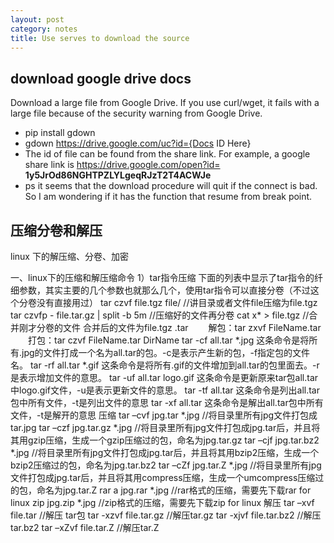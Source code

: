 ```yaml
---
layout: post
category: notes
title: Use serves to download the source
---
```


## download google drive docs

Download a large file from Google Drive.
If you use curl/wget, it fails with a large file because of the security warning from Google Drive.

- pip install gdown
- gdown https://drive.google.com/uc?id={Docs ID Here}
- The id of file can be found from the share link. For example, a google share link is https://drive.google.com/open?id= **1y5JrOd86NGHTPZLYLgeqRJzT2T4ACWJe**
- ps it seems that the download procedure will quit if the connect is bad. So I am wondering if it has the function that resume from break point.


## 压缩分卷和解压

linux 下的解压缩、分卷、加密

一、linux下的压缩和解压缩命令
1）tar指令压缩
下面的列表中显示了tar指令的纤细参数，其实主要的几个参数也就那么几个，使用tar指令可以直接分卷（不过这个分卷没有直接用过）
tar czvf file.tgz file/   //讲目录或者文件file压缩为file.tgz
tar czvfp - file.tar.gz | split -b 5m     //压缩好的文件再分卷
cat x* > file.tgz  //合并刚才分卷的文件 合并后的文件为file.tgz
 .tar
　　解包：tar zxvf FileName.tar
　　打包：tar czvf FileName.tar DirName
tar -cf all.tar *.jpg
这条命令是将所有.jpg的文件打成一个名为all.tar的包。-c是表示产生新的包，-f指定包的文件名。
tar -rf all.tar *.gif
这条命令是将所有.gif的文件增加到all.tar的包里面去。-r是表示增加文件的意思。
tar -uf all.tar logo.gif
这条命令是更新原来tar包all.tar中logo.gif文件，-u是表示更新文件的意思。
tar -tf all.tar
这条命令是列出all.tar包中所有文件，-t是列出文件的意思
tar -xf all.tar
这条命令是解出all.tar包中所有文件，-t是解开的意思
压缩
tar –cvf jpg.tar *.jpg //将目录里所有jpg文件打包成tar.jpg
tar –czf jpg.tar.gz *.jpg //将目录里所有jpg文件打包成jpg.tar后，并且将其用gzip压缩，生成一个gzip压缩过的包，命名为jpg.tar.gz
tar –cjf jpg.tar.bz2 *.jpg //将目录里所有jpg文件打包成jpg.tar后，并且将其用bzip2压缩，生成一个bzip2压缩过的包，命名为jpg.tar.bz2
tar –cZf jpg.tar.Z *.jpg //将目录里所有jpg文件打包成jpg.tar后，并且将其用compress压缩，生成一个umcompress压缩过的包，命名为jpg.tar.Z
rar a jpg.rar *.jpg //rar格式的压缩，需要先下载rar for linux
zip jpg.zip *.jpg //zip格式的压缩，需要先下载zip for linux
解压
tar –xvf file.tar //解压 tar包
tar -xzvf file.tar.gz //解压tar.gz
tar -xjvf file.tar.bz2 //解压 tar.bz2
tar –xZvf file.tar.Z //解压tar.Z